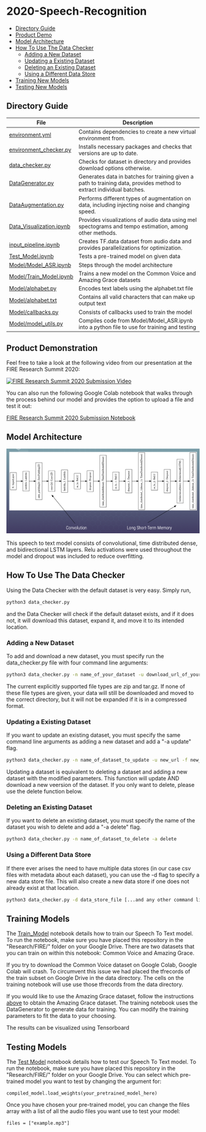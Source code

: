 # 2020-Speech-Recognition

* [Directory Guide](#directory-guide)
* [Product Demo](#product-demonstration)
* [Model Architecture](#model-architecture)
* [How To Use The Data Checker](#how-to-use-the-data-checker)
  * [Adding a New Dataset](#adding-a-new-dataset)
  * [Updating a Existing Dataset](#updating-a-existing-dataset)
  * [Deleting an Existing Dataset](#deleting-an-existing-dataset)
  * [Using a Different Data Store](#using-a-different-data-store)
* [Training New Models](#training-models)
* [Testing New Models](#testing-models)

## Directory Guide

| File                                                | Description                                                                                             |
| -------------                                       | -------------                                                                                           |
| [environment.yml](environment.yml)                  | Contains dependencies to create a new virtual environment from.                                         |
| [environment_checker.py](environment_checker.py)    | Installs necessary packages and checks that versions are up to date.                                    |
| [data_checker.py](data_checker.py)                  | Checks for dataset in directory and provides download options otherwise.                                |
| [DataGenerator.py](DataGenerator.py)                | Generates data in batches for training given a path to training data, provides method to extract individual batches.  |
| [DataAugmentation.py](DataAugmentation.py)          | Performs different types of augmentation on data, including injecting noise and changing speed.         |
| [Data_Visualization.ipynb](Data_Visualization.ipynb)| Provides visualizations of audio data using mel spectograms and tempo estimation, among other methods.  |
| [input_pipeline.ipynb](input_pipeline.ipynb)        | Creates TF.data dataset from audio data and provides parallelizations for optimization.                 |
| [Test_Model.ipynb](Test_Model.ipynb)                | Tests a pre-trained model on given data                                                                 |
| [Model/Model_ASR.ipynb](Model/Model_ASR.ipynb )     | Steps through the model architecture                                                                    |
| [Model/Train_Model.ipynb](Model/Train_Model.ipynb)  | Trains a new model on the Common Voice and Amazing Grace datasets                                       |
| [Model/alphabet.py](Model/alphabet.py)              | Encodes text labels using the alphabet.txt file                                                         |
| [Model/alphabet.txt](Model/alphabet.txt)            | Contains all valid characters that can make up output text                                              |
| [Model/callbacks.py](Model/callbacks.py)            | Consists of callbacks used to train the model                                                           |
| [Model/model_utils.py](Model/model_utils.py)        | Compiles code from Model/Model_ASR.ipynb into a python file to use for training and testing             |

## Product Demonstration

Feel free to take a look at the following video from our presentation at the FIRE Research Summit 2020:

[![FIRE Research Summit 2020 Submission Video](https://img.youtube.com/vi/2-uc0R6Kx_o/0.jpg)](https://www.youtube.com/watch?v=2-uc0R6Kx_o)

You can also run the following Google Colab notebook that walks through the process behind our model and provides the option to upload a file and test it out:

[FIRE Research Summit 2020 Submission Notebook](https://colab.research.google.com/drive/1e-qTOuuntbBJlDb5v8JPLPOqTqZzYJ30?authuser=1#scrollTo=BbpzxVg0iUsH)

## Model Architecture

![Model Architecture](Model/l2s_model.png)

This speech to text model consists of convolutional, time distributed dense, and bidirectional LSTM layers. Relu activations were used throughout the model and dropout was included to reduce overfitting.

## How To Use The Data Checker

Using the Data Checker with the default dataset is very easy. Simply run,

```bash
python3 data_checker.py
```

and the Data Checker will check if the default dataset exists, and if it does not, it will download this dataset, expand it, and move it to its intended location.

### Adding a New Dataset

To add and download a new dataset, you must specify run the data\_checker.py file with four command line arguments:

```bash
python3 data_checker.py -n name_of_your_dataset -u download_url_of_your_dataset -f local_directory_for_your_dataset -t file_type
```

The current explicitly supported file types are zip and tar.gz. If none of these file types are given, your data will still be downloaded and moved to the correct directory, but it will not be expanded if it is in a compressed format.

### Updating a Existing Dataset

If you want to update an existing dataset, you must specify the same command line arguments as adding a new dataset and add a "-a update" flag.

```bash
python3 data_checker.py -n name_of_dataset_to_update -u new_url -f new_local_directory -t new_file_type -a update
```

Updating a dataset is equivalent to deleting a dataset and adding a new dataset with the modified parameters. This function will update AND download a new veersion of the dataset. If you only want to delete, please use the delete function below.

### Deleting an Existing Dataset

If you want to delete an existing dataset, you must specify the name of the dataset you wish to delete and add a "-a delete" flag.

```bash
python3 data_checker.py -n name_of_dataset_to_delete -a delete
```

### Using a Different Data Store

If there ever arises the need to have multiple data stores (in our case csv files with metadata about each dataset), you can use the -d flag to specify a new data store file. This will also create a new data store if one does not already exist at that location. 

```bash
python3 data_checker.py -d data_store_file [...and any other command line arguments you may need...]
``` 

## Training Models

The [Train_Model](Model/Train_Model.ipynb) notebook details how to train our Speech To Text model. To run the notebook, make sure you have placed this repository in the "Research/FIRE/" folder on your Google Drive. There are two datasets that you can train on within this notebook: Common Voice and Amazing Grace. 

If you try to download the Common Voice dataset on Google Colab, Google Colab will crash. To circumvent this issue we had placed the tfrecords of the train subset on Google Drive in the data directory. The cells on the training notebook will use use those tfrecords from the data directory. 

If you would like to use the Amazing Grace dataset, follow the instructions [above](#how-to-use-the-data-checker) to obtain the Amazing Grace dataset. The training notebook uses the DataGenerator to generate data for training. You can modify the training parameters to fit the data to your choosing. 

The results can be visualized using Tensorboard

## Testing Models

The [Test Model](Test_Model.ipynb) notebook details how to test our Speech To Text model. To run the notebook, make sure you have placed this repository in the "Research/FIRE/" folder on your Google Drive. You can select which pre-trained model you want to test by changing the argument for:

```
compiled_model.load_weights(your_pretrained_model_here)
```

Once you have chosen your pre-trained model, you can change the files array with a list of all the audio files you want use to test your model:

```
files = ["example.mp3"]
```


